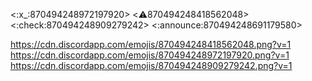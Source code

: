<:x_:870494248972197920> <:warning:870494248418562048> <:check:870494248909279242> <:announce:870494248691179580>

https://cdn.discordapp.com/emojis/870494248418562048.png?v=1
https://cdn.discordapp.com/emojis/870494248972197920.png?v=1
https://cdn.discordapp.com/emojis/870494248909279242.png?v=1
